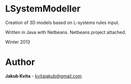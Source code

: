 LSystemModeller
===============

Creation of 3D models based on L-systems rules input.

Written in Java with Netbeans. Netbeans project attached.

Winter 2013

Author
======
**Jakub Kvita** - kvitajakub@gmail.com
